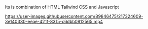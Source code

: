 Its is combination of HTML Tailwind CSS and Javascript


https://user-images.githubusercontent.com/89846475/217324609-3e140330-eeae-421f-8315-c6dbb0812565.mp4

